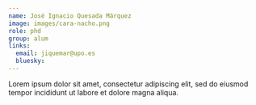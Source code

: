 ```yaml
---
name: José Ignacio Quesada Márquez
image: images/cara-nacho.png
role: phd
group: alum
links:
  email: jiquemar@upo.es
  bluesky:
---
```


Lorem ipsum dolor sit amet, consectetur adipiscing elit, sed do eiusmod tempor incididunt ut labore et dolore magna aliqua.
